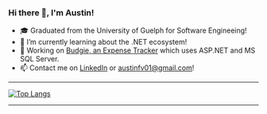 ### Hi there 👋, I'm Austin!

- 🎓 Graduated from the University of Guelph for Software Engineeing!
- 🌱 I’m currently learning about the .NET ecosystem!
- 🔭 Working on [Budgie, an Expense Tracker](https://github.com/Austin-FV/expense-tracker) which uses ASP.NET and MS SQL Server.
- 📫 Contact me on [LinkedIn](https://www.linkedin.com/in/austin-fv/) or austinfv01@gmail.com!
  
<hr />

[![Top Langs](https://github-readme-stats.vercel.app/api/top-langs/?username=Austin-FV&layout=compact&theme=radical)](https://github.com/anuraghazra/github-readme-stats)

<hr />

<!--
**Austin-FV/Austin-FV** is a ✨ _special_ ✨ repository because its `README.md` (this file) appears on your GitHub profile.

Here are some ideas to get you started:

- 🔭 I’m currently working on ...
- 🌱 I’m currently learning ...
- 👯 I’m looking to collaborate on ...
- 🤔 I’m looking for help with ...
- 💬 Ask me about ...
- 📫 How to reach me: ...
- 😄 Pronouns: ...
- ⚡ Fun fact: ...
-->
